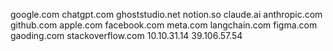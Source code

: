 google.com
chatgpt.com
ghoststudio.net
notion.so
claude.ai
anthropic.com
github.com
apple.com
facebook.com
meta.com
langchain.com
figma.com
gaoding.com
stackoverflow.com
10.10.31.14
39.106.57.54
